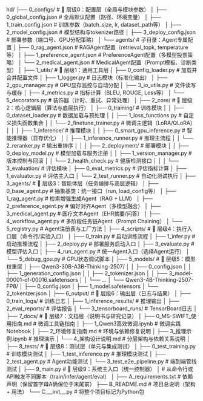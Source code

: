hd/
├── 0_configs/                                                  # 📁 层级0：配置层（全局与模块参数）
│   ├── 0_global_config.json                                   # 全局默认配置（路径、环境变量）
│   ├── 1_train_config.json                                    # 训练参数（batch_size, lr, dataset_path等）
│   ├── 2_model_config.json                                    # 模型结构与tokenizer路径
│   ├── 3_deploy_config.json                                   # 部署参数（端口号、GPU分配策略）
│   └── agents/                                                # 子目录：Agent专属配置
│       ├── 0_rag_agent.json                                   # RAGAgent配置（retrieval_topk, temperature等）
│       ├── 1_preference_agent.json                            # PreferenceAgent配置（多模型投票策略）
│       └── 2_medical_agent.json                               # MedicalAgent配置（Prompt模板、诊断类型）
│
├── 1_utils/                                                   # 📁 层级1：通用工具层
│   ├── 0_config_loader.py                                     # 加载并合并配置文件
│   ├── 1_logger.py                                            # 日志模块（标准化输出）
│   ├── 2_gpu_manager.py                                       # GPU显存监控与自动分配
│   ├── 3_io_utils.py                                          # 文件读写与缓存
│   ├── 4_metrics.py                                           # 指标计算（BLEU, ROUGE, Loss等）
│   └── 5_decorators.py                                        # 装饰器（计时、重试、异常处理）
│
├── 2_core/                                                    # 📁 层级2：核心逻辑层（算法与底层执行）
│   ├── 0_training/                                            # 训练模块
│   │   ├── 0_dataset_loader.py                                # 数据加载与预处理
│   │   ├── 1_loss_functions.py                                # 自定义损失函数集合
│   │   └── 2_finetune_trainer.py                              # 微调主逻辑（LoRA/QLoRA）
│   │
│   ├── 1_inference/                                           # 推理模块
│   │   ├── 0_smart_gpu_inference.py                           # 智能推理器（显存优化）
│   │   ├── 1_inference_runner.py                              # 推理主流程
│   │   └── 2_reranker.py                                      # 输出重排序
│   │
│   ├── 2_deployment/                                          # 部署模块
│   │   ├── 0_deploy_model.py                                  # 模型加载与服务注册
│   │   ├── 1_version_manager.py                               # 版本控制与回滚
│   │   └── 2_health_check.py                                  # 健康检测接口
│   │
│   └── 3_evaluation/                                          # 评估模块
│       ├── 0_eval_metrics.py                                  # 评估指标计算
│       ├── 1_evaluator.py                                     # 评估主入口
│       └── 2_test_runner.py                                   # 自动化测试执行
│
├── 3_agents/                                                  # 📁 层级3：智能体层（任务编排与高层逻辑）
│   ├── 0_base_agent.py                                        # 抽象基类：统一接口（run, load_config等）
│   ├── 1_rag_agent.py                                         # 检索增强生成Agent（RAG + LLM）
│   ├── 2_preference_agent.py                                  # 偏好对齐Agent（多模型融合）
│   ├── 3_medical_agent.py                                     # 医疗文本Agent（EHR摘要/问答）
│   ├── 4_workflow_agent.py                                    # 多阶段任务链Agent（Prompt Chaining）
│   └── 5_registry.py                                          # Agent注册表与工厂方法
│
├── 4_scripts/                                                 # 📁 层级4：执行入口层（命令行/实验入口）
│   ├── 0_train.py                                             # 启动训练流程
│   ├── 1_infer.py                                             # 启动推理流程
│   ├── 2_deploy.py                                            # 部署服务启动入口
│   ├── 3_evaluate.py                                          # 模型评估入口
│   ├── 4_run_agent.py                                         # 统一Agent入口（选择Agent运行）
│   └── 5_debug_gpu.py                                         # GPU状态调试脚本
│
├── 5_models/                                                  # 📁 层级5：模型权重层
│   ├── Qwen3-30B-A3B-Thinking-2507/
│   │   ├── 0_config.json
│   │   ├── 1_generation_config.json
│   │   ├── 2_tokenizer.json
│   │   ├── 3_model-00001-of-00016.safetensors
│   │   └── ...
│   └── Qwen3-4B-Thinking-2507-FP8/
│       ├── 0_config.json
│       ├── 1_model.safetensors
│       └── 2_tokenizer.json
│
├── 6_output/                                                  # 📁 层级6：输出层（日志与结果）
│   ├── 0_train_logs/                                          # 训练日志
│   ├── 1_inference_results/                                   # 推理输出
│   ├── 2_eval_reports/                                        # 评估报告
│   └── 3_tensorboard_runs/                                    # TensorBoard日志
│
├── 7_docs/                                                    # 📁 层级7：文档层（说明书与研究记录）
│   ├── 0_MS-SWIFT_使用指南.md                                 # 微调工具链指南
│   ├── 1_Qwen3高效微调.ipynb                                 # 微调实践Notebook
│   ├── 2_环境修复指南.md                                     # 环境与依赖修复说明
│   ├── 3_推理示例.ipynb                                     # 推理演示
│   └── 4_架构设计说明.md                                     # 分层架构与依赖关系说明
│
├── 8_tests/                                                   # 📁 层级8：测试层（单元与集成测试）
│   ├── 0_test_training.py                                     # 训练模块测试
│   ├── 1_test_inference.py                                    # 推理模块测试
│   ├── 2_test_agent.py                                        # Agent功能测试
│   └── 3_test_e2e_pipeline.py                                 # 端到端管线测试
│
├── 9_main.py                                                  # 📁 层级9：系统主入口（统一控制器）
│   # 从命令行或API触发不同脚本（train/infer/agent/eval）
│
├── A_requirements.txt                                         # 依赖声明（保留首字母A确保位于末尾前）
├── B_README.md                                                # 项目总说明（架构 + 用法）
└── C___init__.py                                              # 将整个项目标记为Python包

